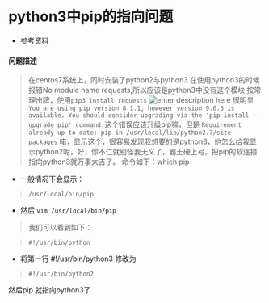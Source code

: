 # python3中pip的指向问题
* [参考资料](https://blog.csdn.net/u012516318/article/details/75339860)
#### 问题描述
> 在centos7系统上，同时安装了python2与python3
> 在使用python3的时候报错No module  name requests,所以应该是python3中没有这个模块
> 按常理出牌，使用`pip3 install requests`
> ![enter description here](./images/1523627867804.jpg)
> 很明显
> `You are using pip version 8.1.1, however version 9.0.3 is available.
You should consider upgrading via the 'pip install --upgrade pip' command.`这个错误应该升级pip嘛，但是
> `Requirement already up-to-date: pip in /usr/local/lib/python2.7/site-packages`
>喏，显示这个，很容易发现我想要的是python3，他怎么给我显示python2呢，好，你不仁就别怪我无义了，霸王硬上弓，把pip的软连接指向python3就万事大吉了。
>命令如下：which pip

* 一般情况下会显示：

> `/usr/local/bin/pip`

* 然后 `vim /usr/local/bin/pip`

>我们可以看到如下：

> `#!/usr/bin/python`

* 将第一行 #!/usr/bin/python3 修改为

> `#!/usr/bin/python2`

然后pip 就指向python3了